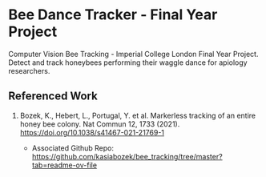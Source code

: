 # Bee Dance Tracker - Final Year Project
Computer Vision Bee Tracking - Imperial College London Final Year Project. Detect and track honeybees performing their waggle dance for apiology researchers. 

## Referenced Work
1. Bozek, K., Hebert, L., Portugal, Y. et al. Markerless tracking of an entire honey bee colony. Nat Commun 12, 1733 (2021). https://doi.org/10.1038/s41467-021-21769-1
    
    - Associated Github Repo: https://github.com/kasiabozek/bee_tracking/tree/master?tab=readme-ov-file

    